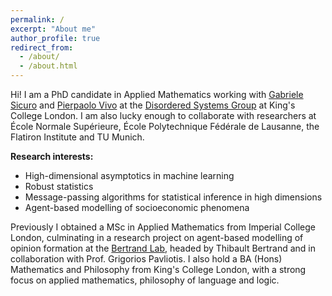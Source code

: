 ```yaml
---
permalink: /
excerpt: "About me"
author_profile: true
redirect_from: 
  - /about/
  - /about.html
---
```


Hi! I am a PhD candidate in Applied Mathematics working with [Gabriele Sicuro](https://gsicuro.github.io/) and [Pierpaolo Vivo](https://quantlaw.co.uk/#team) at the [Disordered Systems Group](https://dissyskcl.github.io/) at King's College London. I am also lucky enough to collaborate with researchers at École Normale Supérieure, École Polytechnique Fédérale de Lausanne, the Flatiron Institute and TU Munich.

<strong>Research interests:</strong>
- High-dimensional asymptotics in machine learning
- Robust statistics
- Message-passing algorithms for statistical inference in high dimensions
- Agent-based modelling of socioeconomic phenomena


Previously I obtained a MSc in Applied Mathematics from Imperial College London, culminating in a research project on agent-based modelling of opinion formation at the [Bertrand Lab](https://thibaultbertrand.com/), headed by Thibault Bertrand and in collaboration with Prof. Grigorios Pavliotis. I also hold a BA (Hons) Mathematics and Philosophy from King's College London, with a strong focus on applied mathematics, philosophy of language and logic.


